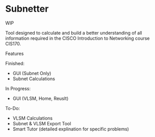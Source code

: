 # Subnetter

WIP

Tool designed to calculate and build a better understanding of all information required in the CISCO Introduction to Networking course CIS170.

Features

Finished:

* GUI (Subnet Only)
* Subnet Calculations

In Progress:

* GUI (VLSM, Home, Reuslt)

To-Do:

* VLSM Calculations
* Subnet & VLSM Export Tool
* Smart Tutor (detailed explination for specific problems)


